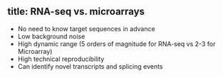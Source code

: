 title: RNA-seq vs. microarrays
---

- No need to know target sequences in advance
- Low background noise
- High dynamic range (5 orders of magnitude for RNA-seq vs 2-3 for Microarray)
- High technical reproducibility
- Can identify novel transcripts and splicing events
